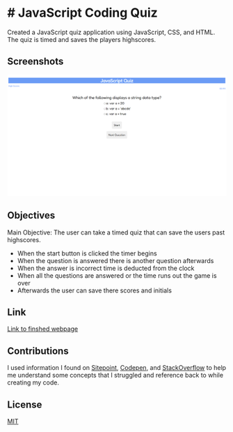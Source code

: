 
# # JavaScript Coding Quiz

Created a JavaScript quiz application using JavaScript, CSS, and HTML. The quiz is timed and saves the players highscores. 

## Screenshots

![JavaScript Coding Quiz screenshot](./assets/coding-quiz-screenshot.png)


## Objectives
Main Objective: The user can take a timed quiz that can save the users past highscores.

- When the start button is clicked the timer begins
- When the question is answered there is another question afterwards
- When the answer is incorrect time is deducted from the clock
- When all the questions are answered or the time runs out the game is over
- Afterwards the user can save there scores and initials

## Link

[Link to finshed webpage]()


## Contributions
I used information I found on [Sitepoint](https://www.sitepoint.com/simple-javascript-quiz/), [Codepen](https://codepen.io/boopalan002/pen/yKZVGa), and [StackOverflow](https://stackoverflow.com/questions/58964755/subtract-time-from-timer-if-answer-is-wrong-creating-a-quiz-javascript) to help me understand some concepts that I struggled and reference back to while creating my code.
## License

[MIT](https://choosealicense.com/licenses/mit/)


